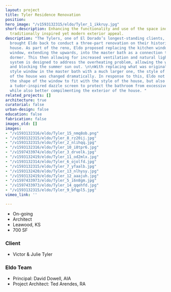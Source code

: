 ```yaml
---
layout: project
title: Tyler Residence Renovation
position: 
hero_image: "/v1593132315/eldo/Tyler_1_ikkruy.jpg"
short-description: Enhancing the functionality and use of the space indoors with a
  traditionally inspired yet modern exterior appeal.
description: "The Tylers, one of El Dorado’s longest-standing clients, has recently
  brought Eldo back to conduct a three-part renovation on their historic Tudor-style
  house. As part of the reno, Eldo proposed replacing the kitchen window with a larger
  window, extending the upwards, into the master bath as a connection to the second-floor
  dormer. This then allowing for increased ventilation and natural light. A louver
  system is designed to address the overheating problem, allowing the winter sun in
  and blocking the summer sun out. \n\nWith replacing what was originally a tudor
  style window in the master bath with a much larger one, the style of the exterior
  of the house was changed dramatically. In response to this, Eldo not only adjusted
  the shape of the window to fit with the style of the house, but also made use of
  a tudor-inspired dazzle screen to protect the bathroom from excessive heat gain
  while also better compilmenting the exterior of the house. "
related_projects: []
architecture: true
curatorial: false
urban-design: false
education: false
fabrication: false
images_old: []
images:
- "/v1593132316/eldo/Tyler_15_nmq8ob.png"
- "/v1593132315/eldo/Tyler_8_rz20ij.jpg"
- "/v1593132315/eldo/Tyler_2_nlihqq.jpg"
- "/v1593132316/eldo/Tyler_10_i8tpr6.jpg"
- "/v1597433974/eldo/Tyler_3_drvelk.jpg"
- "/v1593132419/eldo/Tyler_11_od2mlx.jpg"
- "/v1593132314/eldo/Tyler_6_ojolfd.jpg"
- "/v1593132315/eldo/Tyler_7_yfaalb.jpg"
- "/v1593132420/eldo/Tyler_13_nlhysy.jpg"
- "/v1593132419/eldo/Tyler_12_aaajuh.jpg"
- "/v1597433973/eldo/Tyler_5_i6n8gm.jpg"
- "/v1597433973/eldo/Tyler_14_qqehfd.jpg"
- "/v1593132315/eldo/Tyler_9_bfqpl5.jpg"
vimeo_link: ''

---
```

* On-going
* Architect
* Leawood, KS
* 700 SF

### Client

* Victor & Julie Tyler

### Eldo Team

* Principal: David Dowell, AIA
* Project Architect: Ted Arendes, RA